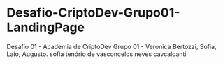 # Desafio-CriptoDev-Grupo01-LandingPage
Desafio 01 - Academia de CriptoDev
Grupo 01 - Veronica Bertozzi, Sofia, Laio, Augusto.
sofia tenório de vasconcelos neves cavcalcanti